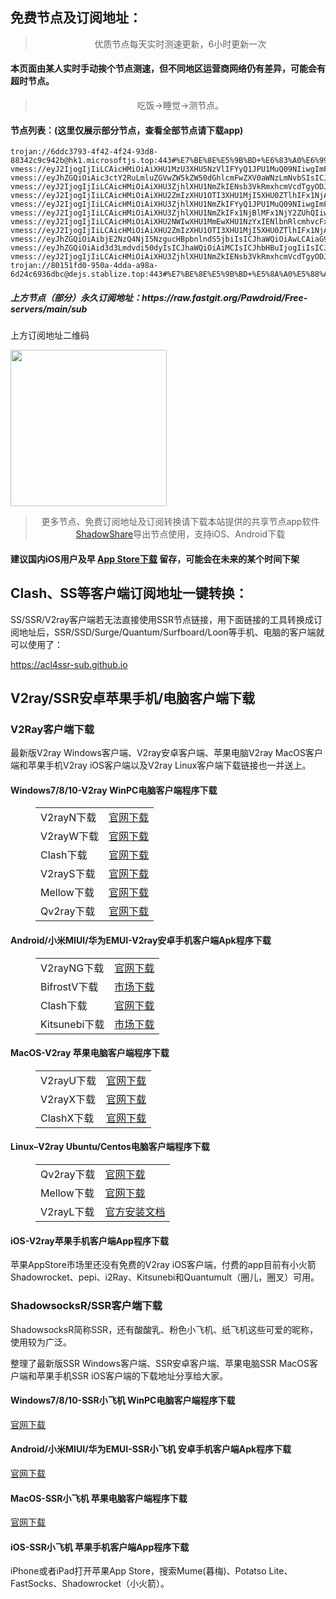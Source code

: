 
<h2>免费节点及订阅地址：</h2>
<blockquote>
<p style="text-align: center;">优质节点每天实时测速更新，6小时更新一次</p>
</blockquote>
<h4>本页面由某人实时手动挨个节点测速，但不同地区运营商网络仍有差异，可能会有超时节点。</h4>
<blockquote>
<p style="text-align: center;">吃饭->睡觉->测节点。</p>
</blockquote>
<h4>节点列表：(这里仅展示部分节点，查看全部节点请下载app)</h4>

```trojan://def52deb-2423-433c-8644-8b4c3243202f@awshk7-tg-data.amazonwebservicess.com:443#%E7%BE%8E%E5%9B%BD+%E6%83%A0%E6%99%AEHP
trojan://6ddc3793-4f42-4f24-93d8-88342c9c942b@hk1.microsoftjs.top:443#%E7%BE%8E%E5%9B%BD+%E6%83%A0%E6%99%AEHP
vmess://eyJ2IjogIjIiLCAicHMiOiAiXHU1MzU3XHU5NzVlIFYyQ1JPU1MuQ09NIiwgImFkZCI6ICIxNTYuMjI1LjY3LjE0MiIsICJwb3J0IjogIjUwMzE3IiwgImlkIjogIjk5MDAwNmJkLWNiMjAtNDgyZi05Yzk3LWY1ZmM2NTM1OTYwNSIsICJhaWQiOiAiNjQiLCAic2N5IjogImF1dG8iLCAibmV0IjogInRjcCIsICJ0eXBlIjogIm5vbmUiLCAiaG9zdCI6ICIiLCAicGF0aCI6ICIvIiwgInRscyI6ICIiLCAic25pIjogIiIsICJhbHBuIjogIiJ9
vmess://eyJhZGQiOiAic3ctY2RuLmluZGVwZW5kZW50dGhlcmFwZXV0aWNzLmNvbSIsICJhaWQiOiAiMCIsICJhbHBuIjogIiIsICJmcCI6ICIiLCAiaG9zdCI6ICJzdy1jZG4uaW5kZXBlbmRlbnR0aGVyYXBldXRpY3MuY29tIiwgImlkIjogIjA5N2JiOTUzLTZkMDEtNDU1NC05NmUzLTE3NzNjNTkxYTliYyIsICJuZXQiOiAid3MiLCAicGF0aCI6ICIvIiwgInBvcnQiOiAiODQ0MyIsICJwcyI6ICJcdTdmOGVcdTU2ZmQgXHU2MGUwXHU2NjZlXHU1MTZjXHU1M2Y4IiwgInNjeSI6ICJhdXRvIiwgInNuaSI6ICJzdy1jZG4uaW5kZXBlbmRlbnR0aGVyYXBldXRpY3MuY29tIiwgInRscyI6ICJ0bHMiLCAidHlwZSI6ICIiLCAidiI6ICIyIn0=
vmess://eyJ2IjogIjIiLCAicHMiOiAiXHU3ZjhlXHU1NmZkIENsb3VkRmxhcmVcdTgyODJcdTcwYjkiLCAiYWRkIjogInRhcmdldC4yOTIyMjgueHl6IiwgInBvcnQiOiAiODAiLCAiaWQiOiAiZGI3MTdiM2EtNmI1ZC00MGVlLTlkM2QtZDljNzg2M2MyMThlIiwgImFpZCI6ICIwIiwgIm5ldCI6ICJ3cyIsICJ0eXBlIjogIm5vbmUiLCAiaG9zdCI6ICJ1cy1lYXN0LTEuMjkyMjI4Lnh5eiIsICJwYXRoIjogIi9maWxldHJhbnNmZXIiLCAidGxzIjogIiJ9
vmess://eyJ2IjogIjIiLCAicHMiOiAiXHU2ZmIzXHU1OTI3XHU1MjI5XHU0ZTlhIFx1NjA4OVx1NWMzYyIsICJhZGQiOiAiMjAzLjI0LjEwOC4xMDAiLCAicG9ydCI6IDQ0MywgImlkIjogIjU2YTIxODhiLTJhYjctNDAyYy1iOWI4LTM0ODQ3ZmRmMDk1OCIsICJhaWQiOiAwLCAic2N5IjogImF1dG8iLCAibmV0IjogIndzIiwgImhvc3QiOiAiY2xhc2gxLnNzci1mcmVlMi54eXoiLCAicGF0aCI6ICIvNVFOUk9TUlYiLCAidGxzIjogInRscyJ9
vmess://eyJ2IjogIjIiLCAicHMiOiAiXHU3ZjhlXHU1NmZkIFYyQ1JPU1MuQ09NIiwgImFkZCI6ICIxMDguMTg2LjExNi4xNzIiLCAicG9ydCI6ICI1NTAwNSIsICJpZCI6ICI0MTgwNDhhZi1hMjkzLTRiOTktOWIwYy05OGNhMzU4MGRkMjQiLCAiYWlkIjogIjY0IiwgInNjeSI6ICJhdXRvIiwgIm5ldCI6ICJ0Y3AiLCAidHlwZSI6ICJub25lIiwgImhvc3QiOiAiIiwgInBhdGgiOiAiLyIsICJ0bHMiOiAiIiwgInNuaSI6ICIiLCAiYWxwbiI6ICIifQ==
vmess://eyJ2IjogIjIiLCAicHMiOiAiXHU3ZjhlXHU1NmZkIFx1NjBlMFx1NjY2ZUhQIiwgImFkZCI6ICJqYXBhbTAxLmF3czAxY2RuLnhuLS01N3E5NzdwLmNvbSIsICJwb3J0IjogIjgwIiwgInR5cGUiOiAibm9uZSIsICJpZCI6ICJiMjYxYTk4NC1mMTY1LTRiMmQtOTJjYS1lNzVkMDUxZjEyMzgiLCAiYWlkIjogIjAiLCAibmV0IjogIndzIiwgInBhdGgiOiAiL2ltYWdlcyIsICJob3N0IjogImphcGFtMDEuYXdzMDFjZG4ueG4tLTU3cTk3N3AuY29tIiwgInRscyI6ICIifQ==
vmess://eyJ2IjogIjIiLCAicHMiOiAiXHU2NWIwXHU1MmEwXHU1NzYxIENlbnRlcmhvcFx1NTE2Y1x1NTNmOCIsICJhZGQiOiAiMTAzLjgzLjE1Ni43MCIsICJwb3J0IjogIjgwIiwgInR5cGUiOiAibm9uZSIsICJpZCI6ICJhY2QxNzgxOC1kNDM0LTQ5YWUtODBhNi1kMTk0YmNhZjYzOTIiLCAiYWlkIjogIjAiLCAibmV0IjogIndzIiwgInBhdGgiOiAiL3Z2aXAiLCAiaG9zdCI6ICIiLCAidGxzIjogIiJ9
vmess://eyJ2IjogIjIiLCAicHMiOiAiXHU2ZmIzXHU1OTI3XHU1MjI5XHU0ZTlhIFx1NjA4OVx1NWMzYyIsICJhZGQiOiAiMjAzLjI0LjEwOC4xMDAiLCAicG9ydCI6ICI0NDMiLCAiaWQiOiAiNTZhMjE4OGItMmFiNy00MDJjLWI5YjgtMzQ4NDdmZGYwOTU4IiwgImFpZCI6ICIwIiwgInNjeSI6ICJhdXRvIiwgIm5ldCI6ICJ3cyIsICJ0eXBlIjogIm5vbmUiLCAiaG9zdCI6ICJjbGFzaDEuc3NyLWZyZWUyLnh5eiIsICJwYXRoIjogIi81UU5ST1NSViIsICJ0bHMiOiAidGxzIiwgInNuaSI6ICIiLCAiYWxwbiI6ICIifQ==
vmess://eyJhZGQiOiAibjE2NzQ4NjI5NzgucHBpbnlndS5jbiIsICJhaWQiOiAwLCAiaG9zdCI6ICJuMTY3NDg2Mjk3OC5wcGlueWd1LmNuIiwgImlkIjogIjJiMWU0MTdiLTk1NzUtNDk4Zi1iZGU5LTY5NTgxODhlOTUzMiIsICJuZXQiOiAid3MiLCAicGF0aCI6ICIvIiwgInBvcnQiOiA0NDMsICJwcyI6ICJcdTdmOGVcdTU2ZmQgWGVyb3giLCAidGxzIjogInRscyIsICJ0eXBlIjogImF1dG8iLCAic2VjdXJpdHkiOiAiYXV0byIsICJza2lwLWNlcnQtdmVyaWZ5IjogdHJ1ZSwgInNuaSI6ICIifQ==
vmess://eyJhZGQiOiAid3d3Lmdvdi50dyIsICJhaWQiOiAiMCIsICJhbHBuIjogIiIsICJmcCI6ICIiLCAiaG9zdCI6ICJob2x5cXVyYW4uc3RvcmUiLCAiaWQiOiAiOGJiZDkxZmUtYTMwYi00ZTI5LWJmYzctYzI4YTQ0YzBjYjhmIiwgIm5ldCI6ICJ3cyIsICJwYXRoIjogIi9jdXJyZW50X3RpbWUiLCAicG9ydCI6ICI0NDMiLCAicHMiOiAiXHU3ZjhlXHU1NmZkIENsb3VkRmxhcmVcdTgyODJcdTcwYjkiLCAic2N5IjogImF1dG8iLCAic25pIjogImhvbHlxdXJhbi5zdG9yZSIsICJ0bHMiOiAidGxzIiwgInR5cGUiOiAiIiwgInYiOiAiMiJ9
vmess://eyJ2IjogIjIiLCAicHMiOiAiXHU3ZjhlXHU1NmZkIENsb3VkRmxhcmVcdTgyODJcdTcwYjkiLCAiYWRkIjogIm1pbmcyLmtpd2lyZWljaC5jb20iLCAicG9ydCI6ICI0NDMiLCAiaWQiOiAiMThlNWY0MGYtYmRhNi00YzE1LTkzMzQtZTg3Y2RhNjA0N2FmIiwgImFpZCI6ICIwIiwgInNjeSI6ICJhdXRvIiwgIm5ldCI6ICJ3cyIsICJ0eXBlIjogIm5vbmUiLCAiaG9zdCI6ICJtaW5nMi5raXdpcmVpY2guY29tIiwgInBhdGgiOiAiL3JheSIsICJ0bHMiOiAidGxzIiwgInNuaSI6ICIifQ==
trojan://80151fd0-950a-4dda-a98a-6d24c6936dbc@dejs.stablize.top:443#%E7%BE%8E%E5%9B%BD+%E5%8A%A0%E5%88%A9%E7%A6%8F%E5%B0%BC%E4%BA%9A%E5%B7%9E%E6%B4%9B%E6%9D%89%E7%9F%B6Level3%E9%80%9A%E4%BF%A1%28DIA%29
```
<h5>上方节点（部分）永久订阅地址：https://raw.fastgit.org/Pawdroid/Free-servers/main/sub</h5>
<p>上方订阅地址二维码</p>
<img src='https://raw.fastgit.org/Pawdroid/Free-servers/main/sub.png' width=250 height=250>
<blockquote style='text-align: center;'>更多节点、免费订阅地址及订阅转换请下载本站提供的共享节点app软件<a href='https://shadowshare.v2cross.com'>ShadowShare</a>导出节点使用，支持iOS、Android下载</blockquote>
<h4>建议国内iOS用户及早 <a href='https://apps.apple.com/cn/app/shadowshare/id1612647259'>App Store下载</a> 留存，可能会在未来的某个时间下架</h4>

<div class="nv-content-wrap entry-content">
<h2>Clash、SS等客户端订阅地址一键转换：</h2>
<p>SS/SSR/V2ray客户端若无法直接使用SSR节点链接，用下面链接的工具转换成订阅地址后，SSR/SSD/Surge/Quantum/Surfboard/Loon等手机、电脑的客户端就可以使用了：</p>
<p><a href="https://acl4ssr-sub.github.io" target="_blank" rel="noreferrer noopener nofollow">https://acl4ssr-sub.github.io</a></p>
<h2>V2ray/SSR安卓苹果手机/电脑客户端下载</h2>
<h3>V2Ray客户端下载</h3>
<p>最新版V2ray Windows客户端、V2ray安卓客户端、苹果电脑V2ray MacOS客户端和苹果手机V2ray iOS客户端以及V2ray Linux客户端下载链接也一并送上。</p>
<h4>Windows7/8/10-<strong>V2ray WinPC电脑客户端</strong>程序下载</h4>
<figure class="wp-block-table alignwide is-style-stripes"><table><tbody><tr><td>V2rayN下载</td><td><a href="https://github.com/2dust/v2rayN/releases" target="_blank" rel="noreferrer noopener">官网下载</a></td></tr><tr><td>V2rayW下载</td><td><a href="https://github.com/Cenmrev/V2RayW/releases" target="_blank" rel="noreferrer noopener">官网下载</a></td></tr><tr><td>Clash下载</td><td><a href="https://github.com/Fndroid/clash_for_windows_pkg/releases" target="_blank" rel="noreferrer noopener">官网下载</a></td></tr><tr><td>V2rayS下载</td><td><a href="https://github.com/Shinlor/V2RayS/releases" target="_blank" rel="noreferrer noopener">官网下载</a></td></tr><tr><td>Mellow下载</td><td><a href="https://github.com/mellow-io/mellow/releases" target="_blank" rel="noreferrer noopener">官网下载</a></td></tr><tr><td>Qv2ray下载</td><td><a href="https://github.com/Qv2ray/Qv2ray" target="_blank" rel="noreferrer noopener">官网下载</a></td></tr></tbody></table></figure>
<h4><strong>Android/小米MIUI/华为EMUI-V2ray安卓手机客户端</strong>Apk程序下载</h4>
<figure class="wp-block-table alignwide is-style-stripes"><table><tbody><tr><td>V2rayNG下载</td><td><a href="https://github.com/2dust/v2rayNG/releases" target="_blank" rel="noreferrer noopener">官网下载</a></td></tr><tr><td>BifrostV下载</td><td><a rel="noreferrer noopener" href="https://www.appsapk.com/downloading/latest/com.github.dawndiy.bifrostv-0.6.8.apk" target="_blank">市场下载</a></td></tr><tr><td>Clash下载</td><td><a href="https://github.com/Kr328/ClashForAndroid/releases" target="_blank" rel="noreferrer noopener">官网下载</a></td></tr><tr><td>Kitsunebi下载</td><td><a rel="noreferrer noopener" href="https://apkpure.com/kitsunebi/fun.kitsunebi.kitsunebi4android" target="_blank">市场下载</a></td></tr></tbody></table></figure>
<h4><strong>MacOS-V2ray <strong>苹果电脑</strong>客户端</strong>程序下载</h4>
<figure class="wp-block-table alignwide is-style-stripes"><table><tbody><tr><td>V2rayU下载</td><td><a href="https://github.com/yanue/V2rayU/releases" target="_blank" rel="noreferrer noopener">官网下载</a></td></tr><tr><td>V2rayX下载</td><td><a href="https://github.com/Cenmrev/V2RayX/releases" target="_blank" rel="noreferrer noopener">官网下载</a></td></tr><tr><td>ClashX下载</td><td><a href="https://github.com/yichengchen/clashX/releases" target="_blank" rel="noreferrer noopener">官网下载</a></td></tr></tbody></table></figure>
<h4><strong>Linux</strong>–<strong>V2ray Ubuntu/Centos电脑客户端</strong>程序下载</h4>
<figure class="wp-block-table alignwide is-style-stripes"><table><tbody><tr><td>Qv2ray下载</td><td><a href="https://github.com/Qv2ray/Qv2ray" target="_blank" rel="noreferrer noopener">官网下载</a></td></tr><tr><td>Mellow下载</td><td><a href="https://github.com/mellow-io/mellow/releases" target="_blank" rel="noreferrer noopener">官网下载</a></td></tr><tr><td>V2rayL下载</td><td><a rel="noreferrer noopener" href="https://github.com/jiangxufeng/v2rayL" target="_blank">官方安装文档</a></td></tr></tbody></table></figure>
<h4>iOS-<strong>V2ray苹果<strong>手机客户端</strong>App程序</strong>下载</h4>
<p>苹果AppStore市场里还没有免费的V2ray iOS客户端，付费的app目前有小火箭Shadowrocket、pepi、i2Ray、Kitsunebi和Quantumult（圈儿，圈叉）可用。</p>
<h3>ShadowsocksR/SSR客户端下载</h3>
<p>ShadowsocksR简称SSR，还有酸酸乳、粉色小飞机、纸飞机这些可爱的昵称，使用较为广泛。</p>
<p>整理了最新版SSR Windows客户端、SSR安卓客户端、苹果电脑SSR MacOS客户端和苹果手机SSR iOS客户端的下载地址分享给大家。</p>
<h4><strong>Windows7/8/10-<strong>SSR小飞机 WinPC电脑客户端</strong>程序下载</strong></h4>
<p><a rel="noreferrer noopener" href="https://github.com/shadowsocksrr/shadowsocksr-csharp/releases" target="_blank">官网下载</a></p>
<h4><strong><strong>Android/小米MIUI/华为EMUI-SSR小飞机 安卓手机客户端</strong>Apk程序下载</strong></h4>
<p><a rel="noreferrer noopener" href="https://github.com/shadowsocksrr/shadowsocksr-android/releases" target="_blank">官网下载</a></p>
<h4><strong><strong>MacOS-SSR小飞机 苹果电脑客户端</strong>程序下载</strong></h4>
<p><a href="https://github.com/qinyuhang/ShadowsocksX-NG-R/releases" target="_blank" rel="noreferrer noopener">官网下载</a></p>
<h4><strong>iOS-<strong>SSR小飞机 苹果手机客户端App程序</strong></strong>下载</h4>
<p>iPhone或者iPad打开苹果App Store，搜索Mume(暮梅)、Potatso Lite、FastSocks、Shadowrocket（小火箭）。</p>
